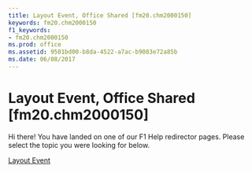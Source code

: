 ```yaml
---
title: Layout Event, Office Shared [fm20.chm2000150]
keywords: fm20.chm2000150
f1_keywords:
- fm20.chm2000150
ms.prod: office
ms.assetid: 9501bd00-b8da-4522-a7ac-b9083e72a85b
ms.date: 06/08/2017
---
```



# Layout Event, Office Shared [fm20.chm2000150]

Hi there! You have landed on one of our F1 Help redirector pages. Please select the topic you were looking for below.

[Layout Event](http://msdn.microsoft.com/library/ae4e356a-3283-e6a0-ac29-25327ff7c3df%28Office.15%29.aspx)

